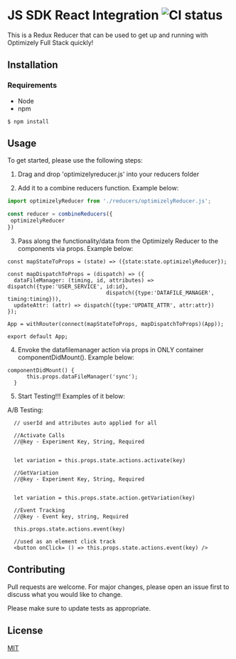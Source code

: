 # JS SDK React Integration ![CI status](https://img.shields.io/badge/build-passing-brightgreen.svg)

This is a Redux Reducer that can be used to get up and running with Optimizely Full Stack quickly!

## Installation

### Requirements
* Node
* npm

`$ npm install`

## Usage

To get started, please use the following steps:

1. Drag and drop 'optimizelyreducer.js' into your reducers folder

2. Add it to a combine reducers function. Example below:

```jsx
import optimizelyReducer from './reducers/optimizelyReducer.js';

const reducer = combineReducers({
 optimizelyReducer
})
```

3. Pass along the functionality/data from the Optimizely Reducer to the components via props. Example below:

```javacript
const mapStateToProps = (state) => ({state:state.optimizelyReducer});

const mapDispatchToProps = (dispatch) => ({
  dataFileManager: (timing, id, attributes) => dispatch({type:'USER_SERVICE', id:id},
                               dispatch({type:'DATAFILE_MANAGER', timing:timing})),
  updateAttr: (attr) => dispatch({type:'UPDATE_ATTR', attr:attr})
});

App = withRouter(connect(mapStateToProps, mapDispatchToProps)(App));

export default App;
```

4. Envoke the datafilemanager action via props in ONLY container componentDidMount(). Example below:

```javacript
componentDidMount() {
      this.props.dataFileManager('sync');
  }
```

5. Start Testing!!! Examples of it below:

A/B Testing: 

```javacript
  // userId and attributes auto applied for all

  //Activate Calls
  //@key - Experiment Key, String, Required

  
  let variation = this.props.state.actions.activate(key)
  
  //GetVariation
  //@key - Experiment Key, String, Required

  
  let variation = this.props.state.action.getVariation(key)
  
  //Event Tracking
  //@key - Event key, string, Required

  this.props.state.actions.event(key)
  
  //used as an element click track
  <button onClick= () => this.props.state.actions.event(key) />
```


## Contributing
Pull requests are welcome. For major changes, please open an issue first to discuss what you would like to change.

Please make sure to update tests as appropriate.

## License
[MIT](https://choosealicense.com/licenses/mit/)
